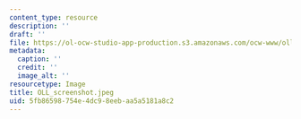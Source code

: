 ```yaml
---
content_type: resource
description: ''
draft: ''
file: https://ol-ocw-studio-app-production.s3.amazonaws.com/ocw-www/oll_screenshot.jpeg
metadata:
  caption: ''
  credit: ''
  image_alt: ''
resourcetype: Image
title: OLL_screenshot.jpeg
uid: 5fb86598-754e-4dc9-8eeb-aa5a5181a8c2
---
```


